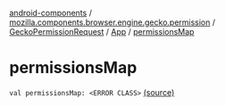 [android-components](../../../index.md) / [mozilla.components.browser.engine.gecko.permission](../../index.md) / [GeckoPermissionRequest](../index.md) / [App](index.md) / [permissionsMap](./permissions-map.md)

# permissionsMap

`val permissionsMap: <ERROR CLASS>` [(source)](https://github.com/mozilla-mobile/android-components/blob/master/components/browser/engine-gecko-beta/src/main/java/mozilla/components/browser/engine/gecko/permission/GeckoPermissionRequest.kt#L80)